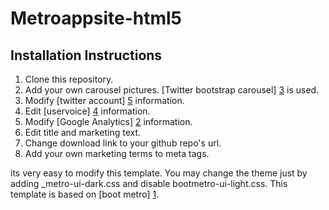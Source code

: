 # Metroappsite-html5

## Installation Instructions

1. Clone this repository.
1. Add your own carousel pictures. [Twitter bootstrap carousel] [3] is used.
1. Modify [twitter account] [5] information.
1. Edit [uservoice] [4] information.
1. Modify [Google Analytics] [2] information.
1. Edit title and marketing text.
1. Change download link to your github repo's url.
1. Add your own marketing terms to meta tags.

its very easy to modify this template. You may change the theme just by adding _metro-ui-dark.css and disable bootmetro-ui-light.css. This template is based on [boot metro] [1]. 

[1]: http://aozora.github.com/bootmetro/
[2]: http://www.google.com/analytics/
[3]: http://twitter.github.com/bootstrap/javascript.html#carousel
[4]: http://www.uservoice.com/
[5]: https://twitter.com/